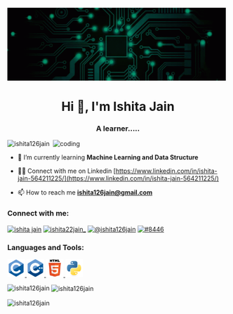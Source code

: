![logo](https://github.com/ishita126jain/ishita126jain/blob/main/technology.gif)
<h1 align="center">Hi 👋, I'm Ishita Jain</h1>
<h3 align="center">A learner.....</h3>

<img align="right" alt="coding" width="400" src="https://miro.medium.com/max/1400/1*qdAW1TjCN57h1lbuuzvchg.gif">

<p align="left"> <img src="https://komarev.com/ghpvc/?username=ishita126jain&label=Profile%20views&color=0e75b6&style=flat" alt="ishita126jain" /> </p>

- 🌱 I’m currently learning **Machine Learning and Data Structure**

- 👨‍💻 Connect with me on Linkedin [https://www.linkedin.com/in/ishita-jain-564211225/](https://www.linkedin.com/in/ishita-jain-564211225/)

- 📫 How to reach me **ishita126jain@gmail.com**

<h3 align="left">Connect with me:</h3>
<p align="left">
<a href="https://linkedin.com/in/ishita jain" target="blank"><img align="center" src="https://raw.githubusercontent.com/rahuldkjain/github-profile-readme-generator/master/src/images/icons/Social/linked-in-alt.svg" alt="ishita jain" height="30" width="40" /></a>
<a href="https://instagram.com/ishita22jain_" target="blank"><img align="center" src="https://raw.githubusercontent.com/rahuldkjain/github-profile-readme-generator/master/src/images/icons/Social/instagram.svg" alt="ishita22jain_" height="30" width="40" /></a>
<a href="https://www.hackerearth.com/@ishita126jain" target="blank"><img align="center" src="https://raw.githubusercontent.com/rahuldkjain/github-profile-readme-generator/master/src/images/icons/Social/hackerearth.svg" alt="@ishita126jain" height="30" width="40" /></a>
<a href="https://discord.gg/#8446" target="blank"><img align="center" src="https://raw.githubusercontent.com/rahuldkjain/github-profile-readme-generator/master/src/images/icons/Social/discord.svg" alt="#8446" height="30" width="40" /></a>
</p>

<h3 align="left">Languages and Tools:</h3>
<p align="left"> <a href="https://www.cprogramming.com/" target="_blank" rel="noreferrer"> <img src="https://raw.githubusercontent.com/devicons/devicon/master/icons/c/c-original.svg" alt="c" width="40" height="40"/> </a> <a href="https://www.w3schools.com/cpp/" target="_blank" rel="noreferrer"> <img src="https://raw.githubusercontent.com/devicons/devicon/master/icons/cplusplus/cplusplus-original.svg" alt="cplusplus" width="40" height="40"/> </a> <a href="https://www.w3.org/html/" target="_blank" rel="noreferrer"> <img src="https://raw.githubusercontent.com/devicons/devicon/master/icons/html5/html5-original-wordmark.svg" alt="html5" width="40" height="40"/> </a> <a href="https://www.python.org" target="_blank" rel="noreferrer"> <img src="https://raw.githubusercontent.com/devicons/devicon/master/icons/python/python-original.svg" alt="python" width="40" height="40"/> </a> </p>

<p><img align="left" src="https://github-readme-stats.vercel.app/api/top-langs?username=ishita126jain&show_icons=true&locale=en&layout=compact" alt="ishita126jain" /></p>

<p>&nbsp;<img align="center" src="https://github-readme-stats.vercel.app/api?username=ishita126jain&show_icons=true&locale=en" alt="ishita126jain" /></p>

<p><img align="center" src="https://github-readme-streak-stats.herokuapp.com/?user=ishita126jain&" alt="ishita126jain" /></p>
